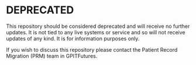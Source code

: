 # DEPRECATED

This repository should be considered deprecated and will receive no further updates. It is not tied to any live systems or service and so will not receive updates of any kind. It is for information purposes only.

If you wish to discuss this repository please contact the Patient Record Migration (PRM) team in GPITFutures.